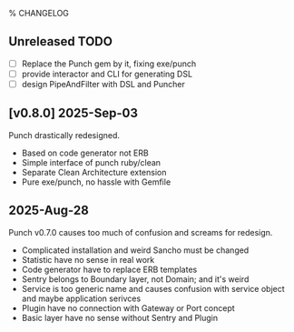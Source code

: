 % CHANGELOG

## Unreleased TODO

- [ ] Replace the Punch gem by it, fixing exe/punch
- [ ] provide interactor and CLI for generating DSL
- [ ] design PipeAndFilter with DSL and Puncher

## [v0.8.0] 2025-Sep-03

Punch drastically redesigned.

- Based on code generator not ERB
- Simple interface of punch ruby/clean
- Separate Clean Architecture extension
- Pure exe/punch, no hassle with Gemfile

## 2025-Aug-28

Punch v0.7.0 causes too much of confusion and screams for redesign.

- Complicated installation and weird Sancho must be changed
- Statistic have no sense in real work
- Code generator have to replace ERB templates
- Sentry belongs to Boundary layer, not Domain; and it's weird
- Service is too generic name and causes confusion with service object and maybe application serivces
- Plugin have no connection with Gateway or Port concept
- Basic layer have no sense without Sentry and Plugin
